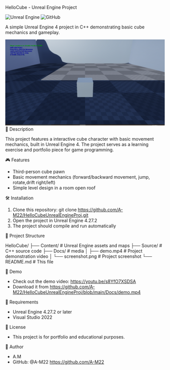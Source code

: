 HelloCube - Unreal Engine Project

![Unreal Engine](https://img.shields.io/badge/Unreal%20Engine-4.27.2+-black.svg?style=flat&logo=unrealengine)
![GitHub](https://img.shields.io/github/repo-size/A-M22/HelloCubeUnrealEngineProj)


A simple Unreal Engine 4 project in C++ demonstrating basic cube mechanics and gameplay.

![Project Screenshot](Docs/screanshot.png)
📖 Description

This project features a interactive cube character with basic movement mechanics, built in Unreal Engine 4.
The project serves as a learning exercise and portfolio piece for game programming.

🎮 Features

- Third-person cube pawn
- Basic movement mechanics (forward/backward movement, jump, rotate,drift right/left)
- Simple level design in a room open roof

🛠️ Installation

1. Clone this repository:
git clone https://github.com/A-M22/HelloCubeUnrealEngineProj.git
2. Open the project in Unreal Engine 4.27.2
3. The project should compile and run automatically

📁 Project Structure

HelloCube/
├── Content/          # Unreal Engine assets and maps
├── Source/           # C++ source code
├── Docs/             # media
│   ├── demo.mp4      # Project demonstration video
│   └── screenshot.png # Project screenshot
└── README.md        # This file

🎥 Demo

- Check out the demo video: https://youtu.be/s8YfO7XSDSA
- Download it from https://github.com/A-M22/HelloCubeUnrealEngineProj/blob/main/Docs/demo.mp4

🔧 Requirements

- Unreal Engine 4.27.2 or later
- Visual Studio 2022

📝 License

- This project is for portfolio and educational purposes.

👤 Author

- A.M
- GitHub: @A-M22
https://github.com/A-M22
